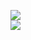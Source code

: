 [![](https://img.shields.io/badge/Made%20With-Github%20Spray-lightgrey.svg?style=for-the-badge&logo=github)](https://github.com/Annihil/github-spray#860)  
[![](https://i.imgur.com/2DrTn0Z.gif)](https://github.com/Annihil/github-spray)